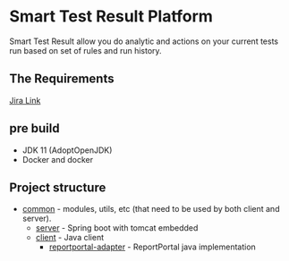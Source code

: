 # Smart Test Result Platform
Smart Test Result allow you do analytic and actions on your current tests run based on set of rules and run history.


## The Requirements
[Jira Link](https://jira.datorama.net/browse/DAT-57915)

## pre build 
* JDK 11 (AdoptOpenJDK)
* Docker and docker


## Project structure

* [common](common/README.md) - modules, utils, etc (that need to be used by both client and server).
    * [server](server/README.md) - Spring boot with tomcat embedded
    * [client](client/README.md) - Java client 
        * [reportportal-adapter](reportportal-adapter/README.md) - ReportPortal java implementation
    
